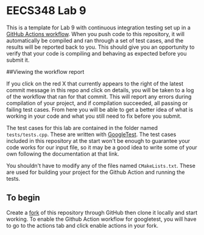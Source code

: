 # EECS348 Lab 9

This is a template for Lab 9 with continuous integration testing set up in a
[GitHub Actions workflow](https://docs.github.com/en/actions/about-github-actions/understanding-github-actions).
When you push code to this repository, it will automatically be compiled and
ran through a set of test cases, and the results will be reported back to you.
This should give you an opportunity to verify that your code is compiling and
behaving as expected before you submit it.

##Viewing the workflow report

If you click on the red X that currently appears to the right of the latest
commit message in this repo and click on details, you will be taken to a log
of the workflow that ran for that commit. This will report any errors during
compilation of your project, and if compilation succeeded, all passing or
failing test cases. From here you will be able to get a better idea of what is
working in your code and what you still need to fix before you submit.

The test cases for this lab are contained in the folder named `tests/tests.cpp`.
These are written with [GoogleTest](https://github.com/google/googletest). The
test cases included in this repository at the start won't be enough to
guarantee your code works for our input file, so it may be a good idea to write
some of your own following the documentation at that link.

You shouldn't have to modify any of the files named `CMakeLists.txt`. These are
used for building your project for the Github Action and running the tests.

## To begin

Create a [fork](https://docs.github.com/en/pull-requests/collaborating-with-pull-requests/working-with-forks/fork-a-repo)
of this repository through GitHub then clone it locally and start working. To
enable the Github Action workflow for googletest, you will have to go to the
actions tab and click enable actions in your fork.
